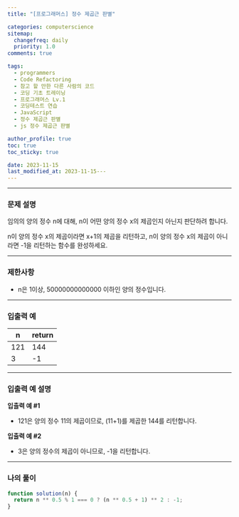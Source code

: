 ```yaml
---
title: "[프로그래머스] 정수 제곱근 판별"

categories: computerscience
sitemap:
  changefreq: daily
  priority: 1.0
comments: true

tags:
  - programmers
  - Code Refactoring
  - 참고 할 만한 다른 사람의 코드
  - 코딩 기초 트레이닝
  - 프로그래머스 Lv.1
  - 코딩테스트 연습
  - JavaScript
  - 정수 제곱근 판별
  - js 정수 제곱근 판별

author_profile: true
toc: true
toc_sticky: true

date: 2023-11-15
last_modified_at: 2023-11-15---
---
```


---

### 문제 설명

임의의 양의 정수 n에 대해, n이 어떤 양의 정수 x의 제곱인지 아닌지 판단하려 합니다.

n이 양의 정수 x의 제곱이라면 x+1의 제곱을 리턴하고, n이 양의 정수 x의 제곱이 아니라면 -1을 리턴하는 함수를 완성하세요.

---

### 제한사항

- n은 1이상, 50000000000000 이하인 양의 정수입니다.

---

### 입출력 예

| n   | return |
| --- | ------ |
| 121 | 144    |
| 3   | -1     |

---

### 입출력 예 설명

**입출력 예 #1**

- 121은 양의 정수 11의 제곱이므로, (11+1)를 제곱한 144를 리턴합니다.

**입출력 예 #2**

- 3은 양의 정수의 제곱이 아니므로, -1을 리턴합니다.

---

### 나의 풀이

```jsx
function solution(n) {
  return n ** 0.5 % 1 === 0 ? (n ** 0.5 + 1) ** 2 : -1;
}
```
